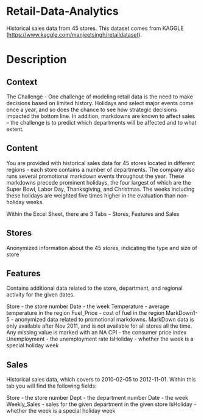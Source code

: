 # Retail-Data-Analytics
Historical sales data from 45 stores. This dataset comes from KAGGLE (https://www.kaggle.com/manjeetsingh/retaildataset).

# Description
## Context
The Challenge - One challenge of modeling retail data is the need to make decisions based on limited history. Holidays and select major events come once a year, and so does the chance to see how strategic decisions impacted the bottom line. In addition, markdowns are known to affect sales – the challenge is to predict which departments will be affected and to what extent.

## Content
You are provided with historical sales data for 45 stores located in different regions - each store contains a number of departments. The company also runs several promotional markdown events throughout the year. These markdowns precede prominent holidays, the four largest of which are the Super Bowl, Labor Day, Thanksgiving, and Christmas. The weeks including these holidays are weighted five times higher in the evaluation than non-holiday weeks.

Within the Excel Sheet, there are 3 Tabs – Stores, Features and Sales

## Stores
Anonymized information about the 45 stores, indicating the type and size of store

## Features
Contains additional data related to the store, department, and regional activity for the given dates.

Store - the store number
Date - the week
Temperature - average temperature in the region
Fuel_Price - cost of fuel in the region
MarkDown1-5 - anonymized data related to promotional markdowns. MarkDown data is only available after Nov 2011, and is not available for all stores all the time. Any missing value is marked with an NA
CPI - the consumer price index
Unemployment - the unemployment rate
IsHoliday - whether the week is a special holiday week
## Sales
Historical sales data, which covers to 2010-02-05 to 2012-11-01. Within this tab you will find the following fields:

Store - the store number
Dept - the department number
Date - the week
Weekly_Sales -  sales for the given department in the given store
IsHoliday - whether the week is a special holiday week
